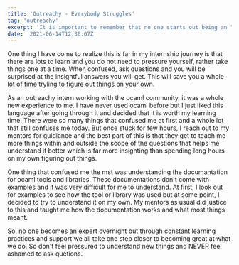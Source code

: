 ```yaml
---
title: 'Outreachy - Everybody Struggles'
tag: 'outreachy'
excerpt: 'It is important to remember that no one starts out being an "expert". We all start out knowing nothing. We all learn, practice, and grow ...'
date: '2021-06-14T12:36:07Z'
---
```


One thing I have come to realize this is far in my internship journey is that there are lots to learn and you do not need to pressure yourself, rather take things one at a time. When confused, ask questions and you will be surprised at the insightful answers you will get. This will save you a whole lot of time tryling to figure out things on your own.

As an outreachy intern working with the ocaml community, it was a whole new experience to me. I have never used ocaml before but I just liked this language after going through it and decided that it is worth my learning time. There were so many things that confused me at first and a whole lot that still confuses me today. But once stuck for few hours, I reach out to my mentors for guidiance and the best part of this is that they get to teach me more things within and outside the scope of the questions that helps me understand it better which is far more insighting than spending long hours on my own figuring out things.

One thing that confused me the mst was understanding the documantation for ocaml tools and libraries. These documentations don't come with examples and it was very difficult for me to understand. At first, I look out for examples to see how the tool or library was used but at some point, I decided to try to understand it on my own. My mentors as usual did justice to this and taught me how the documentation works and what most things meant.

So, no one becomes an expert overnight but through constant learning practices and support we all take one step closer to becoming great at what we do. So don't feel pressured to understand new things and NEVER feel ashamed to ask quetions.
<!-- Please drop them in the comment section below. -->
